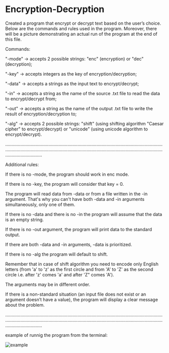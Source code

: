 # Encryption-Decryption
Created a program that encrypt or decrypt text based on the user’s choice. Below are the commands and rules used in the program. Moreover, there will be a picture
demonstrating an actual run of the program at the end of this file.

Commands:

"-mode" -> accepts 2 possible strings: "enc" (encryption) or "dec" (decryption);

"-key" -> accepts integers as the key of encryption/decryption;

"-data" -> accepts a strings as the input text to encrypt/decrypt;

"-in" -> accepts a string as the name of the source .txt file to read the data to encrypt/decrypt from;

"-out" -> accepts a string as the name of the output .txt file to write the result of encryption/decryption to;

"-alg" -> accepts 2 possible strings: "shift" (using shifting algorithm "Caesar cipher" to encrypt/decrypt) or "unicode" (using unicode algorithm to encrypt/decrypt).

.....................................................................................................................................................................................................................................................................................

Additional rules:

If there is no -mode, the program should work in enc mode.

If there is no -key, the program will consider that key = 0.

The program will read data from -data or from a file written in the -in argument. That's why you can't have both -data and -in arguments simultaneously, only one of them.

If there is no -data and there is no -in the program will assume that the data is an empty string.

If there is no -out argument, the program will print data to the standard output.

If there are both -data and -in arguments, -data is prioritized.

If there is no -alg the program will default to shift.

Remember that in case of shift algorithm you need to encode only English letters (from 'a' to 'z' as the first circle and from 'A' to 'Z' as the second circle i.e. after 'z' comes 'a' and after 'Z" comes 'A').

The arguments may be in different order.

If there is a non-standard situation (an input file does not exist or an argument doesn’t have a value), the program will display a clear message about the problem.

.....................................................................................................................................................................................................................................................................................

example of runnig the program from the terminal:

![example](https://user-images.githubusercontent.com/84100829/135176172-53fd573b-97f2-427d-9c90-aa8176099a2b.PNG)


